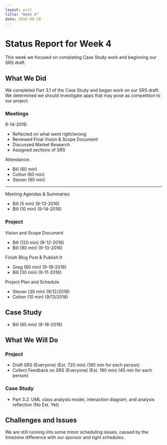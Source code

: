 ```yaml
---
layout: post
title: "Week 4"
date: 2016-09-18
---
```


# Status Report for Week 4

This week we focused on completing Case Study work and beginning our SRS draft.

## What We Did

We completed Part 3.1 of the Case Study and began work on our SRS draft.
We determined we should investigate apps that may pose as competition to our project.

### Meetings

9-14-2016:

- Reflected on what went right/wrong
- Reviewed Final Vision & Scope Document
- Discussed Market Research
- Assigned sections of SRS

Attendance:

- Bill (60 min)
- Colton (60 min)
- Steven (60 min)

---

Meeting Agendas & Summaries

- Bill (5 min) (9-13-2016)
- Bill (10 min) (9-14-2016)

### Project

Vision and Scope Document

- Bill (120 min) (9-12-2016)
- Bill (90 min) (9-13-2016)

Finish Blog Post & Publish It

- Greg (60 min) (9-18-2016)
- Bill (30 min) (9-11-2016)

Project Plan and Schedule

- Steven (30 min) (9/12/2016)
- Colton (10 min) (9/13/2016)

## Case Study

- Bill (65 min) (9-18-2016)

## What We Will Do

### Project

- Draft SRS (Everyone) (Est. 720 min) (180 min for each person)
- Collect Feedback on SRS (Everyone) (Est. 180 min) (45 min for each person)

### Case Study

- Part 3.2: UML class analysis model, interaction diagram, and analysis reflection (No Est. Yet)

## Challenges and Issues

We are still running into some minor scheduling issues, caused by the timezone difference with our sponsor and tight schedules.
